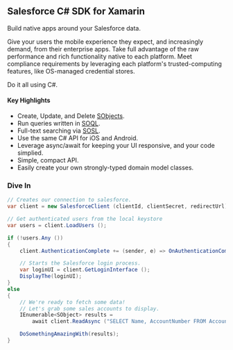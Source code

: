 ## Salesforce C# SDK for Xamarin

Build native apps around your Salesforce data.

Give your users the mobile experience they expect, and increasingly demand, from their enterprise apps. Take full advantage of the raw performance and rich functionality native to each platform. Meet compliance requirements by leveraging each platform's trusted-computing features, like OS-managed credential stores. 

Do it all using C#.

#### Key Highlights

* Create, Update, and Delete [SObjects](http://www.salesforce.com/us/developer/docs/object_reference/index.htm#StartTopic=Content/sforce_api_objects_recentlyviewed.htm).
* Run queries written in [SOQL](http://www.salesforce.com/us/developer/docs/soql_sosl/index_Left.htm#CSHID=sforce_api_calls_soql.htm|StartTopic=Content%2Fsforce_api_calls_soql.htm|SkinName=webhelp).
* Full-text searching via [SOSL](http://www.salesforce.com/us/developer/docs/soql_sosl/index_Left.htm#CSHID=sforce_api_calls_sosl.htm|StartTopic=Content%2Fsforce_api_calls_sosl.htm|SkinName=webhelp).
* Use the same C# API for iOS and Android.
* Leverage async/await for keeping your UI responsive, and your code simplied.
* Simple, compact API.
* Easily create your own strongly-typed domain model classes.

### Dive In

```csharp
// Creates our connection to salesforce.
var client = new SalesforceClient (clientId, clientSecret, redirectUrl);

// Get authenticated users from the local keystore
var users = client.LoadUsers ();

if (!users.Any ())
{
	client.AuthenticationComplete += (sender, e) => OnAuthenticationCompleted (e);

    // Starts the Salesforce login process.
	var loginUI = client.GetLoginInterface (); 
	DisplayThe(loginUI);
} 
else 
{
    // We're ready to fetch some data!
	// Let's grab some sales accounts to display.
	IEnumerable<SObject> results = 
		await client.ReadAsync ("SELECT Name, AccountNumber FROM Account");

	DoSomethingAmazingWith(results);
}
```